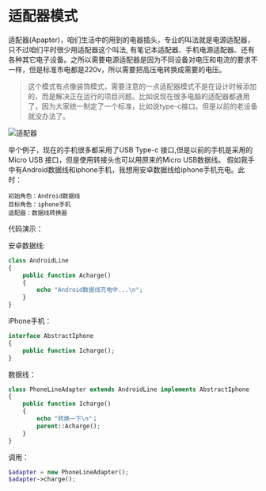 # 适配器模式

适配器(Apapter)，咱们生活中的用到的电器插头，专业的叫法就是电源适配器，只不过咱们平时很少用适配器这个叫法, 有笔记本适配器、手机电源适配器、还有各种其它电子设备。之所以需要电源适配器是因为不同设备对电压和电流的要求不一样，但是标准市电都是220v，所以需要把高压电转换成需要的电压。

>这个模式有点像装饰模式，需要注意的一点适配器模式不是在设计时候添加的，而是解决正在运行的项目问题。比如说现在很多电脑的适配器都通用了，因为大家统一制定了一个标准，比如说type-c接口。但是以前的老设备就没办法了。

![适配器](https://segmentfault.com/img/remote/1460000013773250)

举个例子，现在的手机很多都采用了USB Type-c 接口,但是以前的手机是采用的 Micro USB 接口，但是使用转接头也可以用原来的Micro USB数据线。
假如我手中有Android数据线和iphone手机，我想用安卓数据线给iphone手机充电。此时：

```shell
初始角色：Android数据线
目标角色：iphone手机
适配器：数据线转换器
```

代码演示：

安卓数据线:

```php
class AndroidLine
{
    public function Acharge()
    {
        echo "Android数据线充电中...\n";
    }
}
```

iPhone手机：

```php
interface AbstractIphone
{
    public function Icharge();
}
```

数据线：

```php
class PhoneLineAdapter extends AndroidLine implements AbstractIphone
{
    public function Icharge()
    {
        echo "转换一下\n"；
        parent::Acharge();
    }
}
```

调用：

```php
$adapter = new PhoneLineAdapter();
$adapter->charge();
```
